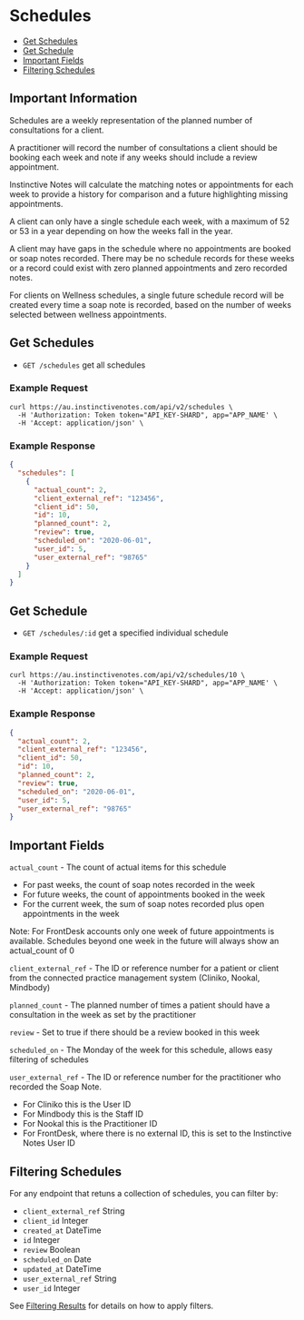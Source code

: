 # Schedules

- [Get Schedules](#get-schedules)
- [Get Schedule](#get-schedule)
- [Important Fields](#important-fields)
- [Filtering Schedules](#filtering-schedules)

## Important Information

Schedules are a weekly representation of the planned number of consultations for a client.

A practitioner will record the number of consultations a client should be booking each week and note if any weeks should include a review appointment.

Instinctive Notes will calculate the matching notes or appointments for each week to provide a history for comparison and a future highlighting missing appointments.

A client can only have a single schedule each week, with a maximum of 52 or 53 in a year depending on how the weeks fall in the year.

A client may have gaps in the schedule where no appointments are booked or soap notes recorded. There may be no schedule records for these weeks or a record could exist with zero planned appointments and zero recorded notes.

For clients on Wellness schedules, a single future schedule record will be created every time a soap note is recorded, based on the number of weeks selected between wellness appointments.

## Get Schedules

- `GET /schedules` get all schedules

### Example Request

```
curl https://au.instinctivenotes.com/api/v2/schedules \
  -H 'Authorization: Token token="API_KEY-SHARD", app="APP_NAME' \
  -H 'Accept: application/json' \
```

### Example Response

```json
{
  "schedules": [
    {
      "actual_count": 2,
      "client_external_ref": "123456",
      "client_id": 50,
      "id": 10,
      "planned_count": 2,
      "review": true,
      "scheduled_on": "2020-06-01",
      "user_id": 5,
      "user_external_ref": "98765"
    }
  ]
}
```

## Get Schedule

- `GET /schedules/:id` get a specified individual schedule

### Example Request

```
curl https://au.instinctivenotes.com/api/v2/schedules/10 \
  -H 'Authorization: Token token="API_KEY-SHARD", app="APP_NAME' \
  -H 'Accept: application/json' \
```

### Example Response

```json
{
  "actual_count": 2,
  "client_external_ref": "123456",
  "client_id": 50,
  "id": 10,
  "planned_count": 2,
  "review": true,
  "scheduled_on": "2020-06-01",
  "user_id": 5,
  "user_external_ref": "98765"
}
```

## Important Fields

`actual_count` - The count of actual items for this schedule
- For past weeks, the count of soap notes recorded in the week
- For future weeks, the count of appointments booked in the week
- For the current week, the sum of soap notes recorded plus open appointments in the week

Note: For FrontDesk accounts only one week of future appointments is available. Schedules beyond one week in the future will always show an actual_count of 0

`client_external_ref` - The ID or reference number for a patient or client from the connected practice management system (Cliniko, Nookal, Mindbody)

`planned_count` - The planned number of times a patient should have a consultation in the week as set by the practitioner

`review` - Set to true if there should be a review booked in this week

`scheduled_on` - The Monday of the week for this schedule, allows easy filtering of schedules

`user_external_ref` - The ID or reference number for the practitioner who recorded the Soap Note.
- For Cliniko this is the User ID
- For Mindbody this is the Staff ID
- For Nookal this is the Practitioner ID
- For FrontDesk, where there is no external ID, this is set to the Instinctive Notes User ID

## Filtering Schedules

For any endpoint that retuns a collection of schedules, you can filter by:

- `client_external_ref` String
- `client_id` Integer
- `created_at` DateTime
- `id` Integer
- `review` Boolean
- `scheduled_on` Date
- `updated_at` DateTime
- `user_external_ref` String
- `user_id` Integer

See [Filtering Results](../README.md#filtering-results) for details on how to apply filters.
